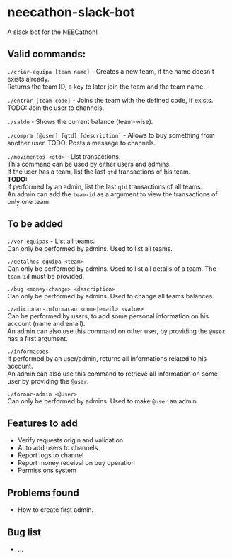 # neecathon-slack-bot
A slack bot for the NEECathon!

## Valid commands:
```./criar-equipa [team name]``` - Creates a new team, if the name doesn't exists already.\
Returns the team ID, a key to later join the team and the team name.


```./entrar [team-code]``` - Joins the team with the defined code, if exists.\
TODO: Join the user to channels.


```./saldo``` - Shows the current balance (team-wise).


```./compra [@user] [qtd] [description]``` - Allows to buy something from another user.
TODO: Posts a message to channels.


```./movimentos <qtd>``` - List transactions. \
This command can be used by either users and admins. \
If the user has a team, list the last `qtd` transactions of his team. \
**TODO:** \
If performed by an admin, list the last `qtd` transactions of all teams. \
An admin can add the `team-id` as a argument to view the transactions of only one team.


## To be added



```./ver-equipas``` - List all teams. \
Can only be performed by admins. Used to list all teams.


```./detalhes-equipa <team>``` \
Can only be performed by admins. Used to list all details of a team. The `team-id` must be provided.


```./bug <money-change> <description>``` \
Can only be performed by admins. Used to change all teams balances.


```./adicionar-informacao <nome|email> <value>``` \
Can be performed by users, to add some personal information on his account (name and email). \
An admin can also use this command on other user, by providing the `@user` has a first argument.

```./informacoes``` \
If performed by an user/admin, returns all informations related to his account. \
An admin can also use this command to retrieve all information on some user by providing the `@user`.


```./tornar-admin <@user>``` \
Can only be performed by admins. Used to make `@user` an admin.




## Features to add
- Verify requests origin and validation
- Auto add users to channels
- Report logs to channel
- Report money receival on buy operation
- Permissions system

## Problems found
- How to create first admin.

## Bug list
- ...